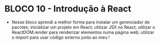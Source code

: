 # BLOCO 10 - Introdução à React
* Nesse bloco aprendi a melhor forma para instalar um gerenciador de pacotes;
inicializar um projeto em React; utilizar JSX no React; utilizar o ReactDOM.render para renderizar elementos numa página web;
utilizar o import para usar código externo junto ao meu !
